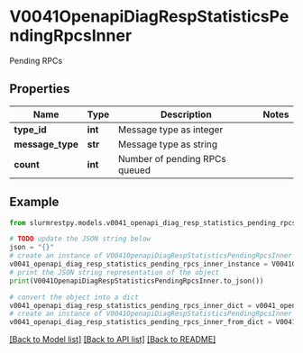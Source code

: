 # V0041OpenapiDiagRespStatisticsPendingRpcsInner

Pending RPCs

## Properties

Name | Type | Description | Notes
------------ | ------------- | ------------- | -------------
**type_id** | **int** | Message type as integer |
**message_type** | **str** | Message type as string |
**count** | **int** | Number of pending RPCs queued |

## Example

```python
from slurmrestpy.models.v0041_openapi_diag_resp_statistics_pending_rpcs_inner import V0041OpenapiDiagRespStatisticsPendingRpcsInner

# TODO update the JSON string below
json = "{}"
# create an instance of V0041OpenapiDiagRespStatisticsPendingRpcsInner from a JSON string
v0041_openapi_diag_resp_statistics_pending_rpcs_inner_instance = V0041OpenapiDiagRespStatisticsPendingRpcsInner.from_json(json)
# print the JSON string representation of the object
print(V0041OpenapiDiagRespStatisticsPendingRpcsInner.to_json())

# convert the object into a dict
v0041_openapi_diag_resp_statistics_pending_rpcs_inner_dict = v0041_openapi_diag_resp_statistics_pending_rpcs_inner_instance.to_dict()
# create an instance of V0041OpenapiDiagRespStatisticsPendingRpcsInner from a dict
v0041_openapi_diag_resp_statistics_pending_rpcs_inner_from_dict = V0041OpenapiDiagRespStatisticsPendingRpcsInner.from_dict(v0041_openapi_diag_resp_statistics_pending_rpcs_inner_dict)
```
[[Back to Model list]](../README.md#documentation-for-models) [[Back to API list]](../README.md#documentation-for-api-endpoints) [[Back to README]](../README.md)


